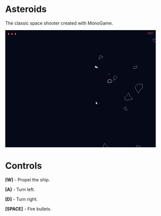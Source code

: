 # Asteroids
The classic space shooter created with MonoGame. 

![GAMEPLAY GIF](./img/gameplay.gif)


# Controls
**[W]** - Propel the ship.

**[A]** - Turn left.

**[D]** - Turn right.

**[SPACE]** - Fire bullets.
